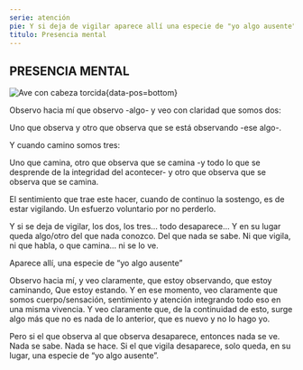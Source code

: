 ```yaml
---
serie: atención
pie: Y si deja de vigilar aparece allí una especie de "yo algo ausente"
titulo: Presencia mental
---
```


## PRESENCIA MENTAL


![Ave con cabeza torcida](/foto/11056588_10206321866587002_3340416466814343724_o.webp){data-pos=bottom}


Observo hacia mí que observo -algo- y veo con claridad que somos dos:

Uno que observa y otro que observa que se está observando -ese algo-.

Y cuando camino somos tres:

Uno que camina, otro que observa que se camina -y todo lo que se desprende de la integridad del acontecer- y otro que observa que se observa que se camina.

El sentimiento que trae este hacer, cuando de continuo la sostengo, es de estar vigilando. Un esfuerzo voluntario por no perderlo.

Y si se deja de vigilar, los dos, los tres… todo desaparece…
Y  en su lugar queda algo/otro del que nada conozco.
Del que nada se sabe.
Ni que vigila, ni que habla, o que camina…
ni se lo ve.

Aparece allí, una especie de “yo algo ausente”

Observo hacia mí,
y veo claramente,
que estoy observando,
que estoy caminando,
Que estoy estando.
Y en ese momento,
veo claramente que somos cuerpo/sensación, sentimiento y atención integrando
todo eso en una misma vivencia.
Y veo claramente que, de la continuidad de esto, surge algo más que no es nada de lo anterior, que es nuevo y no lo hago yo.

Pero si el que observa  al que observa desaparece, entonces nada se ve.
Nada se sabe.
Nada se hace.
Si el que vigila desaparece, solo queda, en su lugar,  una especie de “yo algo ausente”.
